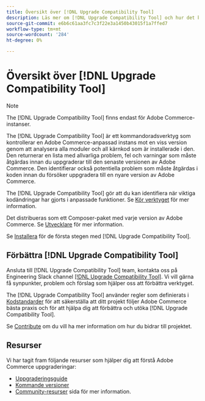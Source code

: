 ```yaml
---
title: Översikt över [!DNL Upgrade Compatibility Tool]
description: Läs mer om [!DNL Upgrade Compatibility Tool] och hur det kan hjälpa dig med ditt Adobe Commerce-projekt.
source-git-commit: e6b6c61aa3fc7c3f22e3a1450b43015f1a7ffed7
workflow-type: tm+mt
source-wordcount: '284'
ht-degree: 0%

---
```



# Översikt över [!DNL Upgrade Compatibility Tool]

>[!NOTE]
>
>The [!DNL Upgrade Compatibility Tool] finns endast för Adobe Commerce-instanser.

The [!DNL Upgrade Compatibility Tool] är ett kommandoradsverktyg som kontrollerar en Adobe Commerce-anpassad instans mot en viss version genom att analysera alla moduler och all kärnkod som är installerade i den. Den returnerar en lista med allvarliga problem, fel och varningar som måste åtgärdas innan du uppgraderar till den senaste versionen av Adobe Commerce. Den identifierar också potentiella problem som måste åtgärdas i koden innan du försöker uppgradera till en nyare version av Adobe Commerce.

The [!DNL Upgrade Compatibility Tool] gör att du kan identifiera när viktiga kodändringar har gjorts i anpassade funktioner. Se [Kör verktyget](../upgrade-compatibility-tool/run.md) för mer information.

Det distribueras som ett Composer-paket med varje version av Adobe Commerce. Se [Utvecklare](../upgrade-compatibility-tool/developer.md) för mer information.

Se [Installera](../upgrade-compatibility-tool/install.md) för de första stegen med [!DNL Upgrade Compatibility Tool].

## Förbättra [!DNL Upgrade Compatibility Tool]

Ansluta till [!DNL Upgrade Compatibility Tool] team, kontakta oss på Engineering Slack channel [[!DNL Upgrade Compatibility Tool]](https://magentocommeng.slack.com/archives/C019Y143U9F). Vi vill gärna få synpunkter, problem och förslag som hjälper oss att förbättra verktyget.

The [!DNL Upgrade Compatibility Tool] använder regler som definierats i [Kodstandarder](https://devdocs.magento.com/guides/v2.4/coding-standards/bk-coding-standards.html) för att säkerställa att ditt projekt följer Adobe Commerce bästa praxis och för att hjälpa dig att förbättra och utöka [!DNL Upgrade Compatibility Tool].

Se [Contribute](https://devdocs.magento.com/guides/v2.4/coding-standards/contributing.html)  om du vill ha mer information om hur du bidrar till projektet.

## Resurser

Vi har tagit fram följande resurser som hjälper dig att förstå Adobe Commerce uppgraderingar:

- [Uppgraderingsguide](https://experienceleague.adobe.com/docs/commerce-operations/upgrade-guide/overview.html)
- [Kommande versioner](https://devdocs.magento.com/release/)
- [Community-resurser](https://devdocs.magento.com/community/resources/resources.html) sida för mer information.
